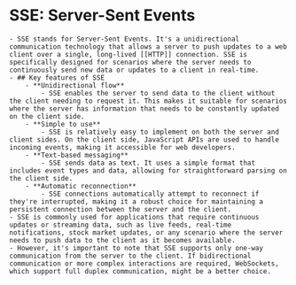 # SSE: Server-Sent Events
	- SSE stands for Server-Sent Events. It's a unidirectional communication technology that allows a server to push updates to a web client over a single, long-lived [[HTTP]] connection. SSE is specifically designed for scenarios where the server needs to continuously send new data or updates to a client in real-time.
	- ## Key features of SSE
		- **Unidirectional flow**
			- SSE enables the server to send data to the client without the client needing to request it. This makes it suitable for scenarios where the server has information that needs to be constantly updated on the client side.
		- **Simple to use**
			- SSE is relatively easy to implement on both the server and client sides. On the client side, JavaScript APIs are used to handle incoming events, making it accessible for web developers.
		- **Text-based messaging**
			- SSE sends data as text. It uses a simple format that includes event types and data, allowing for straightforward parsing on the client side.
		- **Automatic reconnection**
			- SSE connections automatically attempt to reconnect if they're interrupted, making it a robust choice for maintaining a persistent connection between the server and the client.
	- SSE is commonly used for applications that require continuous updates or streaming data, such as live feeds, real-time notifications, stock market updates, or any scenario where the server needs to push data to the client as it becomes available.
	- However, it's important to note that SSE supports only one-way communication from the server to the client. If bidirectional communication or more complex interactions are required, WebSockets, which support full duplex communication, might be a better choice.